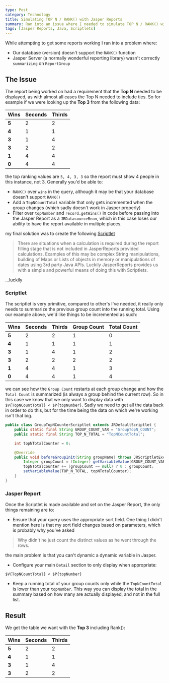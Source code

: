 ```yaml
---
type: Post
category: Technology
title: Simulating TOP N / RANK() with Jasper Reports
summary: Ran into an issue where I needed to simulate TOP N / RANK() with Jasper Reports
tags: [Jasper Reports, Java, Scriptlets]
---
```


While attempting to get some reports working I ran into a problem where:

- Our database (version) doesn't support the `RANK()` function
- Jasper Server (a normally wonderful reporting library) wasn't correctly `summarizing` on `ReportGroup`

## The Issue

The report being worked on had a requirement that the **Top N** needed to be displayed, as with almost all cases the Top N needed to include ties. So for example if we were looking up the **Top 3** from the following data:

| Wins  | Seconds | Thirds |
| ----- | ------- | ------ |
| **5** | 2       | 2      |
| **4** | 1       | 1      |
| **3** | 1       | 4      |
| **3** | 2       | 2      |
| **1** | 4       | 4      |
| **0** | 4       | 4      |

the top ranking values are `5, 4, 3, 3` so the report must show 4 people in this instance, not 3. Generally you'd be able to:

- `RANK()` over `wins` in the query, although it may be that your database doesn't support `RANK()`
- Add a `TopNCountTotal` variable that only gets incremented when the group changes (which sadly doesn't work in Jasper properly)
- Filter over `topNumber` and `record.getWins()` in code before passing into the Jasper Report as a `JRDatasourceBean`, which in this case loses our ability to have the report available in multiple places.

my final solution was to create the following [Scriptlet](http://jasperreports.sourceforge.net/sample.reference/scriptlet/)

> There are situations when a calculation is required during the report filling stage that is not included in JasperReports provided calculations.
> Examples of this may be complex String manipulations, building of Maps or Lists of objects in memory or manipulations of dates using 3rd party Java APIs.
> Luckily JasperReports provides us with a simple and powerful means of doing this with Scriptlets.

...luckily

### Scriptlet

The scriptlet is very primitive, compared to other's I've needed, it really only needs to summarize the previous group count into the running total. Using our example above, we'd like things to be incremented as such:

| Wins  | Seconds | Thirds | Group Count | Total Count |
| ----- | ------- | ------ | ----------- | ----------- |
| **5** | 2       | 2      | 1           | 0           |
| **4** | 1       | 1      | 1           | 1           |
| **3** | 1       | 4      | 1           | 2           |
| **3** | 2       | 2      | 2           | 2           |
| **1** | 4       | 4      | 1           | 3           |
| **0** | 4       | 4      | 1           | 4           |

we can see how the `Group Count` restarts at each group change and how the `Total Count` is summarized (is always a group behind the current row). So in this case we know that we only want to display data with `$V{TopNCountTotal} < $P{topNumber}`. Sadly we need to get all the data back in order to do this, but for the time being the data on which we're working isn't that big.

```java
public class GroupTopNCounterScriptlet extends JRDefaultScriptlet {
	public static final String GROUP_COUNT_VAR = "GroupTopN_COUNT";
	public static final String TOP_N_TOTAL = "TopNCountTotal";

	int topNTotalCounter = 0;

	@Override
	public void beforeGroupInit(String groupName) throws JRScriptletException {
		Integer groupCount = (Integer) getVariableValue(GROUP_COUNT_VAR);
		topNTotalCounter += (groupCount == null) ? 0 : groupCount;
		setVariableValue(TOP_N_TOTAL, topNTotalCounter);
	}
}
```

### Jasper Report

Once the Scriptlet is made available and set on the Jasper Report, the only things remaining are to:

- Ensure that your query uses the appropriate sort field. One thing I didn't mention here is that my sort field changes based on parameters, which is probably why you've asked

> Why didn't he just count the distinct values as he went through the rows.

the main problem is that you can't dynamic a dynamic variable in Jasper.

- Configure your main `Detail` section to only display when appropriate:

```
$V{TopNCountTotal} < $P{topNumber}
```

- Keep a running total of your group counts only while the `TopNCountTotal` is lower than your `topNumber`. This way you can display the total in the summary based on how many are actually displayed, and not in the full list.

## Result

We get the table we want with the **Top 3** including Rank():

| Wins  | Seconds | Thirds |
| ----- | ------- | ------ |
| **5** | 2       | 2      |
| **4** | 1       | 1      |
| **3** | 1       | 4      |
| **3** | 2       | 2      |
